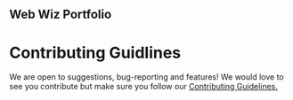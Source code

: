 ## Web Wiz Portfolio

# Contributing Guidlines
We are open to suggestions, bug-reporting and features! We would love to see you contribute but make sure you follow our [Contributing Guidelines.](CONTRIBUTING.md)
